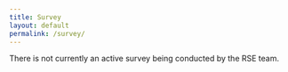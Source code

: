 ```yaml
---
title: Survey
layout: default
permalink: /survey/
---
```


There is not currently an active survey being conducted by the RSE team.

